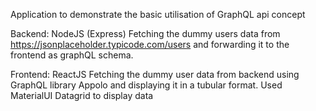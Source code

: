 Application to demonstrate the basic utilisation of GraphQL api concept

Backend: NodeJS (Express) Fetching the dummy users data from https://jsonplaceholder.typicode.com/users and forwarding it to the frontend as graphQL schema.

Frontend: ReactJS Fetching the dummy user data from backend using GraphQL library Appolo and displaying it in a tubular format. Used MaterialUI Datagrid to display data

